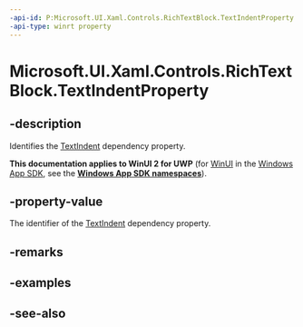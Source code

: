 ```yaml
---
-api-id: P:Microsoft.UI.Xaml.Controls.RichTextBlock.TextIndentProperty
-api-type: winrt property
---
```


<!-- Property syntax
public Windows.UI.Xaml.DependencyProperty TextIndentProperty { get; }
-->

# Microsoft.UI.Xaml.Controls.RichTextBlock.TextIndentProperty

## -description
Identifies the [TextIndent](richtextblock_textindent.md) dependency property.

**This documentation applies to WinUI 2 for UWP** (for [WinUI](/windows/apps/winui/winui3/) in the [Windows App SDK](/windows/apps/windows-app-sdk/), see the **[Windows App SDK namespaces](/windows/windows-app-sdk/api/winrt/)**).

## -property-value
The identifier of the [TextIndent](richtextblock_textindent.md) dependency property.

## -remarks

## -examples

## -see-also
